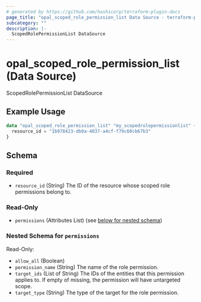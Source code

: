 ```yaml
---
# generated by https://github.com/hashicorp/terraform-plugin-docs
page_title: "opal_scoped_role_permission_list Data Source - terraform-provider-opal"
subcategory: ""
description: |-
  ScopedRolePermissionList DataSource
---
```


# opal_scoped_role_permission_list (Data Source)

ScopedRolePermissionList DataSource

## Example Usage

```terraform
data "opal_scoped_role_permission_list" "my_scopedrolepermissionlist" {
  resource_id = "1b978423-db0a-4037-a4cf-f79c60cb67b3"
}
```

<!-- schema generated by tfplugindocs -->
## Schema

### Required

- `resource_id` (String) The ID of the resource whose scoped role permissions belong to.

### Read-Only

- `permissions` (Attributes List) (see [below for nested schema](#nestedatt--permissions))

<a id="nestedatt--permissions"></a>
### Nested Schema for `permissions`

Read-Only:

- `allow_all` (Boolean)
- `permission_name` (String) The name of the role permission.
- `target_ids` (List of String) The IDs of the entities that this permission applies to. If empty of missing, the permission will have untargeted scope.
- `target_type` (String) The type of the target for the role permission.
